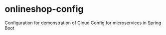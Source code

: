 # onlineshop-config
Configuration for demonstration of Cloud Config for microservices in Spring Boot
